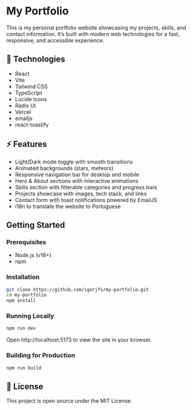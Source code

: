 # My Portfolio

This is my personal portfolio website showcasing my projects, skills, and
contact information. It’s built with modern web technologies for a fast,
responsive, and accessible experience.

## 🚀 Technologies

- React
- Vite
- Tailwind CSS
- TypeScript
- Lucide Icons
- Radix UI
- Vercel
- emailjs
- react-toastify

## ⚡ Features

- Light/Dark mode toggle with smooth transitions
- Animated backgrounds (stars, meteors)
- Responsive navigation bar for desktop and mobile
- Hero & About sections with interactive animations
- Skills section with filterable categories and progress bars
- Projects showcase with images, tech stack, and links
- Contact form with toast notifications powered by EmailJS
- i18n to translate the website to Portuguese

## Getting Started

### Prerequisites

- Node.js (v18+)
- npm

### Installation

```bash
git clone https://github.com/igorjfs/my-portfolio.git
cd my-portfolio
npm install
```

### Running Locally

```bash
npm run dev
```

Open http://localhost:5173 to view the site in your browser.

### Building for Production

```bash
npm run build
```

## 📝 License

This project is open source under the MIT License.
